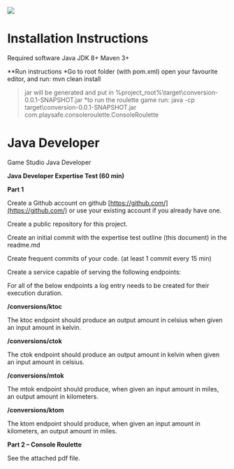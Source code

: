 ![](RackMultipart20210106-4-jfmkna_html_706d426ee9906800.png)
# Installation Instructions

Required software
Java JDK 8+
Maven 3+

**Run instructions
*Go to root folder (with pom.xml) open your favourite editor, and run: mvn clean install
> jar will be generated and put in %project_root%\target\conversion-0.0.1-SNAPSHOT.jar
*to run the roulette game run: java -cp target\conversion-0.0.1-SNAPSHOT.jar com.playsafe.consoleroulette.ConsoleRoulette
![]()
# Java Developer

Game Studio Java Developer

**Java Developer Expertise Test (60 min)**

**Part 1**

Create a Github account on github [https://github.com/](https://github.com/) or use your existing account if you already have one.

Create a public repository for this project.

Create an initial commit with the expertise test outline (this document) in the readme.md

Create frequent commits of your code. (at least 1 commit every 15 min)

Create a service capable of serving the following endpoints:

For all of the below endpoints a log entry needs to be created for their execution duration.

**/conversions/ktoc**

The ktoc endpoint should produce an output amount in celsius when given an input amount in kelvin.

**/conversions/ctok**

The ctok endpoint should produce an output amount in kelvin when given an input amount in celsius.

**/conversions/mtok**

The mtok endpoint should produce, when given an input amount in miles, an output amount in kilometers.

**/conversions/ktom**

The ktom endpoint should produce, when given an input amount in kilometers, an output amount in miles.

**Part 2 – Console Roulette**

See the attached pdf file.
